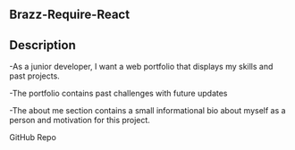 ## Brazz-Require-React

## Description

-As a junior developer, I want a web portfolio that displays my skills
and past projects.

-The portfolio contains past challenges with future updates

-The about me section contains a small informational bio about myself as 
a person and motivation for this project.

GitHub Repo